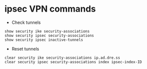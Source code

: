 # ipsec VPN commands

* Check tunnels

```junos
show security ike security-associations
show security ipsec security-associations
show security ipsec inactive-tunnels
```

* Reset tunnels

```junos
clear security ike security-associations ip.ad.dre.ss
clear security ipsec security-associations index ipsec-index-ID
```
